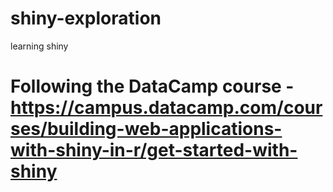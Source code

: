 # shiny-exploration
learning shiny

# Following the DataCamp course - https://campus.datacamp.com/courses/building-web-applications-with-shiny-in-r/get-started-with-shiny
